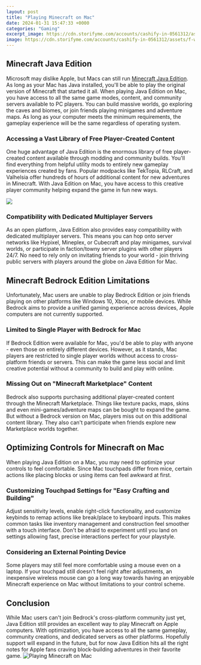 ```yaml
---
layout: post
title: "Playing Minecraft on Mac"
date: 2024-01-31 15:47:33 +0000
categories: "Gaming"
excerpt_image: https://cdn.storifyme.com/accounts/cashify-in-0561312/assets/f-wallpaper_minecraft_thearrival_800x800-43741687114887873.png?t=1687138550000
image: https://cdn.storifyme.com/accounts/cashify-in-0561312/assets/f-wallpaper_minecraft_thearrival_800x800-43741687114887873.png?t=1687138550000
---
```


## Minecraft Java Edition
Microsoft may dislike Apple, but Macs can still run [Minecraft Java Edition](https://yt.io.vn/collection/aldape). As long as your Mac has Java installed, you'll be able to play the original version of Minecraft that started it all. 
When playing Java Edition on Mac, you have access to all the same game modes, content, and community servers available to PC players. You can build massive worlds, go exploring the caves and biomes, or join friends playing minigames and adventure maps. As long as your computer meets the minimum requirements, the gameplay experience will be the same regardless of operating system.
### Accessing a Vast **Library of Free Player-Created Content**
One huge advantage of Java Edition is the enormous library of free player-created content available through modding and community builds. You'll find everything from helpful utility mods to entirely new gameplay experiences created by fans. Popular modpacks like TekTopia, RLCraft, and Valhelsia offer hundreds of hours of additional content for new adventures in Minecraft. With Java Edition on Mac, you have access to this creative player community helping expand the game in fun new ways.

![](https://www.wikihow.com/images/8/87/Download-a-Minecraft-Mod-on-a-Mac-Step-25.jpg)
### Compatibility with **Dedicated Multiplayer Servers**  
As an open platform, Java Edition also provides easy compatibility with dedicated multiplayer servers. This means you can hop onto server networks like Hypixel, Mineplex, or Cubecraft and play minigames, survival worlds, or participate in faction/towny server plugins with other players 24/7. No need to rely only on invitating friends to your world - join thriving public servers with players around the globe on Java Edition for Mac.
## Minecraft Bedrock Edition Limitations  
Unfortunately, Mac users are unable to play Bedrock Edition or join friends playing on other platforms like Windows 10, Xbox, or mobile devices. While Bedrock aims to provide a unified gaming experience across devices, Apple computers are not currently supported.
### Limited to Single Player with **Bedrock for Mac** 
If Bedrock Edition were available for Mac, you'd be able to play with anyone - even those on entirely different devices. However, as it stands, Mac players are restricted to single player worlds without access to cross-platform friends or servers. This can make the game less social and limit creative potential without a community to build and play with online.
### Missing Out on "**Minecraft Marketplace"** Content
Bedrock also supports purchasing additional player-created content through the Minecraft Marketplace. Things like texture packs, maps, skins and even mini-games/adventure maps can be bought to expand the game. But without a Bedrock version on Mac, players miss out on this additional content library. They also can't participate when friends explore new Marketplace worlds together.
## Optimizing Controls for Minecraft on Mac 
When playing Java Edition on a Mac, you may need to optimize your controls to feel comfortable. Since Mac touchpads differ from mice, certain actions like placing blocks or using items can feel awkward at first. 
### Customizing Touchpad Settings for **"Easy Crafting and Building"**  
Adjust sensitivity levels, enable right-click functionality, and customize keybinds to remap actions like break/place to keyboard inputs. This makes common tasks like inventory management and construction feel smoother with a touch interface. Don't be afraid to experiment until you land on settings allowing fast, precise interactions perfect for your playstyle.
### Considering an External **Pointing Device** 
Some players may still feel more comfortable using a mouse even on a laptop. If your touchpad still doesn't feel right after adjustments, an inexpensive wireless mouse can go a long way towards having an enjoyable Minecraft experience on Mac without limitations to your control scheme.
## Conclusion 
While Mac users can't join Bedrock's cross-platform community just yet, Java Edition still provides an excellent way to play Minecraft on Apple computers. With optimization, you have access to all the same gameplay, community creations, and dedicated servers as other platforms. Hopefully support will expand in the future, but for now Java Edition hits all the right notes for Apple fans craving block-building adventures in their favorite game.
![Playing Minecraft on Mac](https://cdn.storifyme.com/accounts/cashify-in-0561312/assets/f-wallpaper_minecraft_thearrival_800x800-43741687114887873.png?t=1687138550000)